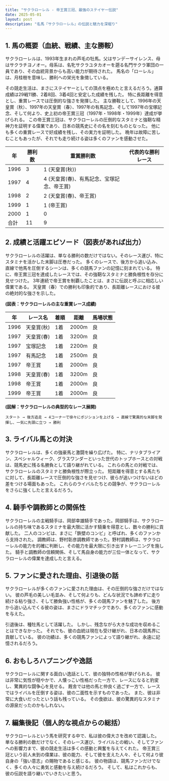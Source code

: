 ```yaml
---
title: "サクラローレル - 帝王賞三冠、最強のステイヤー伝説"
date: 2025-05-01
layout: post
description: "名馬『サクラローレル』の伝説と魅力を深堀り"
---
```


## 1. 馬の概要（血統、戦績、主な勝鞍）

サクラローレルは、1993年生まれの芦毛の牡馬。父はサンデーサイレンス、母はサクラチヨノオー。母系は、名牝サクラユタカオーを遡る名門サクラ軍団の一員であり、その血統背景からも高い能力が期待された。  馬名の「ローレル」は、月桂樹を意味し、勝利への栄光を象徴している。

その競走生活は、まさにステイヤーとしての頂点を極めたと言えるだろう。通算成績は29戦11勝、2着8回、3着4回と安定した成績を残した。  特に長距離を得意とし、重賞レースでは圧倒的な強さを発揮した。  主な勝鞍として、1996年の天皇賞（秋）、1997年の天皇賞（春）、1997年の有馬記念、そして1997年の宝塚記念、そして何より、史上初の帝王賞三冠（1997年・1998年・1999年）達成が挙げられる。  この帝王賞三冠は、サクラローレルの圧倒的なスタミナと強靭な精神力を証明する偉業であり、日本の競馬史にその名を刻むものとなった。  他にも多くの重賞レースで好成績を残し、その実力を証明した。  晩年は故障に苦しむこともあったが、それでも走り続ける姿は多くのファンを感動させた。

| 年 | 勝利数 | 重賞勝利数 | 代表的な勝利レース |
|---|---|---|---|
| 1996 | 3 | 1 (天皇賞(秋)) |  |
| 1997 | 4 | 4 (天皇賞(春)、有馬記念、宝塚記念、帝王賞) |  |
| 1998 | 2 | 2 (天皇賞(春)、帝王賞) |  |
| 1999 | 1 | 1 (帝王賞) |  |
| 2000 | 1 | 0 |  |
| 合計 | 11 | 9 |  |


## 2. 成績と活躍エピソード（図表があれば出力）

サクラローレルの活躍は、単なる勝利の数だけではない。そのレース運び、特にスタミナを活かした末脚は圧巻だった。  多くのレースで、後方から追い込み、直線で他馬を圧倒するシーンは、多くの競馬ファンの記憶に刻まれている。  特に、帝王賞三冠を達成したレースでは、その強靭なスタミナと勝負根性を存分に見せつけた。  3年連続で帝王賞を制覇したことは、まさに伝説と呼ぶに相応しい偉業である。  天皇賞（春）での勝利も印象的であり、長距離レースにおける彼の絶対的な強さを示した。

**(図表：サクラローレルの主な重賞レース成績)**

| 年 | レース名 | 着順 | 距離 | 馬場状態 |
|---|---|---|---|---|
| 1996 | 天皇賞(秋) | 1着 | 2000m | 良 |
| 1997 | 天皇賞(春) | 1着 | 3200m | 良 |
| 1997 | 宝塚記念 | 1着 | 2200m | 良 |
| 1997 | 有馬記念 | 1着 | 2500m | 良 |
| 1997 | 帝王賞 | 1着 | 2000m | 良 |
| 1998 | 天皇賞(春) | 1着 | 3200m | 良 |
| 1998 | 帝王賞 | 1着 | 2000m | 良 |
| 1999 | 帝王賞 | 1着 | 2000m | 良 |


**(図解：サクラローレルの典型的なレース展開)**

```
スタート → 後方追走 → 4コーナーで徐々にポジションを上げる → 直線で驚異的な末脚を発揮し、一気に先頭に立つ → 勝利
```


## 3. ライバル馬との対決

サクラローレルは、多くの強豪馬と激闘を繰り広げた。  特に、ナリタブライアン、スペシャルウィーク、グラスワンダーといった世代のトップホースとの対戦は、競馬史に残る名勝負として語り継がれている。  これらの馬との対戦では、サクラローレルのスタミナと勝負根性が際立った。  短距離を得意とする馬たちに対して、長距離レースで圧倒的な強さを見せつけ、彼らが追いつけないほどの差をつける場面もあった。  これらのライバルたちとの競争が、サクラローレルをさらに強くしたと言えるだろう。


## 4. 騎手や調教師との関係性

サクラローレルの主戦騎手は、岡部幸雄騎手であった。岡部騎手は、サクラローレルの持ち味であるスタミナを最大限に活かす騎乗を得意とし、数々の勝利に貢献した。  二人のコンビは、まさに「鉄壁のコンビ」と呼ばれ、多くのファンから支持された。  調教師は、野村彰彦調教師であった。野村調教師は、サクラローレルの能力を的確に判断し、その能力を最大限に引き出すトレーニングを施した。  騎手と調教師の信頼関係、そして馬自身の能力が三位一体となって、サクラローレルの偉業を達成したと言える。


## 5. ファンに愛された理由、引退後の話

サクラローレルが多くのファンに愛された理由は、その圧倒的な強さだけではない。  彼の芦毛の美しい毛並み、そして何よりも、どんな状況でも諦めずに走り続ける粘り強さ、そして勝負強い性格が、多くの競馬ファンを魅了した。  後方から追い込んでくる彼の姿は、まさにドラマチックであり、多くのファンに感動を与えた。

引退後は、種牡馬として活躍した。  しかし、残念ながら大きな成功を収めることはできなかった。  それでも、彼の血統は現在も受け継がれ、日本の競馬界に貢献している。  彼の功績は、多くの競馬ファンによって語り継がれ、永遠に記憶されるだろう。


## 6. おもしろハプニングや逸話

サクラローレルに関する面白い逸話として、彼の独特の性格が挙げられる。  彼は非常に気性が穏やかで、人懐っこい性格だった一方で、レースになると豹変し、驚異的な闘争心を見せる。  厩舎では他の馬と仲良く過ごす一方で、レースではライバルを圧倒する姿は、彼の二面性を示すものであった。  また、彼は非常に大食いだったという話も残っている。  その食欲は、彼の驚異的なスタミナの源泉だったのかもしれない。


## 7. 編集後記（個人的な視点からの総括）

サクラローレルという馬を研究する中で、私は彼の偉大さを改めて認識した。  単なる勝利の数だけでなく、そのレース運び、ライバルとの戦い、そしてファンへの影響力まで、彼の競走生活は多くの感動と興奮を与えてくれた。  帝王賞三冠という前人未到の偉業は、彼の能力、そして彼を支えた人々、そして何より彼自身の「強い意志」の賜物であると感じる。  彼の物語は、競馬ファンだけでなく、多くの人々に勇気と感動を与え続けるだろう。  そして、私はこれからも、彼の伝説を語り継いでいきたいと思う。
